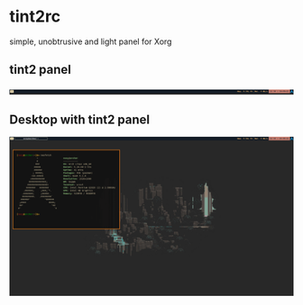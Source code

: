 # tint2rc
simple, unobtrusive and light panel for Xorg


## tint2 panel
<p align="center">
  <img width=1000
       src=tint2_img.png
       >
</p>

## Desktop with tint2 panel
<p align="center">
  <img width=1000
       src=tint2desktop_img.png
       >
</p>
